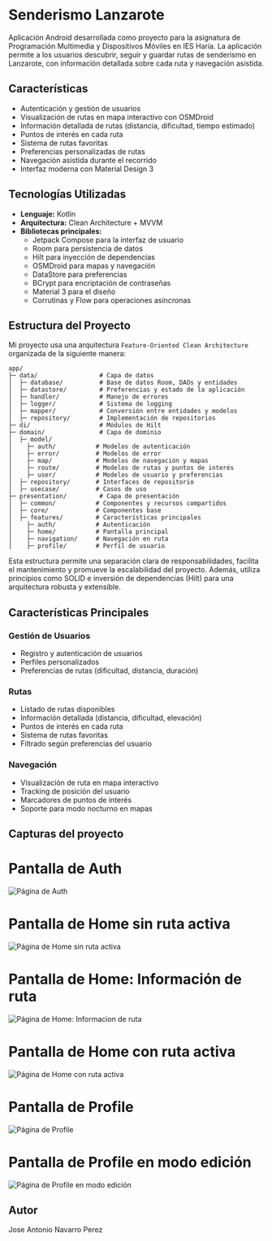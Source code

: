 # Senderismo Lanzarote

Aplicación Android desarrollada como proyecto para la asignatura de Programación Multimedia y Dispositivos Móviles en IES Haría. La aplicación permite a los usuarios descubrir, seguir y guardar rutas de senderismo en Lanzarote, con información detallada sobre cada ruta y navegación asistida.

## Características

- Autenticación y gestión de usuarios
- Visualización de rutas en mapa interactivo con OSMDroid
- Información detallada de rutas (distancia, dificultad, tiempo estimado)
- Puntos de interés en cada ruta
- Sistema de rutas favoritas
- Preferencias personalizadas de rutas
- Navegación asistida durante el recorrido
- Interfaz moderna con Material Design 3

## Tecnologías Utilizadas

- **Lenguaje:** Kotlin
- **Arquitectura:** Clean Architecture + MVVM
- **Bibliotecas principales:**
  - Jetpack Compose para la interfaz de usuario
  - Room para persistencia de datos
  - Hilt para inyección de dependencias
  - OSMDroid para mapas y navegación
  - DataStore para preferencias
  - BCrypt para encriptación de contraseñas
  - Material 3 para el diseño
  - Corrutinas y Flow para operaciones asíncronas

## Estructura del Proyecto
Mi proyecto usa una arquitectura `Feature-Oriented Clean Architecture` organizada de la siguiente manera:
```
app/
├─ data/                 # Capa de datos
│  ├─ database/          # Base de datos Room, DAOs y entidades
│  ├─ datastore/         # Preferencias y estado de la aplicación
│  ├─ handler/           # Manejo de errores
│  ├─ logger/            # Sistema de logging
│  ├─ mapper/            # Conversión entre entidades y modelos
│  ├─ repository/        # Implementación de repositorios
├─ di/                   # Módulos de Hilt
├─ domain/               # Capa de dominio
│  ├─ model/            
│    ├─ auth/           # Modelos de autenticación
│    ├─ error/          # Modelos de error
│    ├─ map/            # Modelos de navegación y mapas
│    ├─ route/          # Modelos de rutas y puntos de interés
│    ├─ user/           # Modelos de usuario y preferencias
│  ├─ repository/       # Interfaces de repositorio
│  ├─ usecase/          # Casos de uso
├─ presentation/         # Capa de presentación
│  ├─ common/           # Componentes y recursos compartidos
│  ├─ core/             # Componentes base
│  ├─ features/         # Características principales
│    ├─ auth/           # Autenticación
│    ├─ home/           # Pantalla principal
│    ├─ navigation/     # Navegación en ruta
│    ├─ profile/        # Perfil de usuario
```
Esta estructura permite una separación clara de responsabilidades, facilita el mantenimiento y promueve la escalabilidad del proyecto. Además, utiliza principios como SOLID e inversión de dependencias (Hilt) para una arquitectura robusta y extensible.

## Características Principales

### Gestión de Usuarios
- Registro y autenticación de usuarios
- Perfiles personalizados
- Preferencias de rutas (dificultad, distancia, duración)

### Rutas
- Listado de rutas disponibles
- Información detallada (distancia, dificultad, elevación)
- Puntos de interés en cada ruta
- Sistema de rutas favoritas
- Filtrado según preferencias del usuario

### Navegación
- Visualización de ruta en mapa interactivo
- Tracking de posición del usuario
- Marcadores de puntos de interés
- Soporte para modo nocturno en mapas


## Capturas del proyecto
# Pantalla de Auth
![Página de Auth](img/auth_login.png "Vistal de Inicio de Sesion")

# Pantalla de Home sin ruta activa
![Página de Home sin ruta activa](img/home_screen_no_route.png "Vistal de Home sin ruta activa")

# Pantalla de Home: Información de ruta
![Página de Home: Informacion de ruta](img/route_dialog.png "Vistal de Home: Informacion de ruta")

# Pantalla de Home con ruta activa
![Página de Home con ruta activa](img/home_screen_route.png "Vistal de Home con ruta activa")

# Pantalla de Profile
![Página de Profile](img/profile.png "Vistal de Profile")

# Pantalla de Profile en modo edición
![Página de Profile en modo edición](img/edit_profile.png "Vistal de Profile en modo edición")


## Autor

Jose Antonio Navarro Perez
